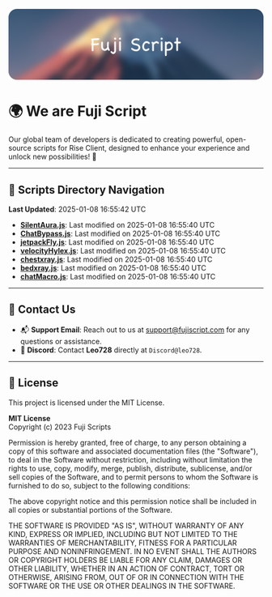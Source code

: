 ![Banner](.github/b.webp)

# 🌍 **We are Fuji Script**

Our global team of developers is dedicated to creating powerful, open-source scripts for Rise Client, designed to enhance your experience and unlock new possibilities! 🌟

---
<!-- SCRIPTS_NAVIGATION_START -->
## 📂 **Scripts Directory Navigation**

**Last Updated**: 2025-01-08 16:55:42 UTC

- **[SilentAura.js](scripts/SilentAura.js)**: Last modified on 2025-01-08 16:55:40 UTC
- **[ChatBypass.js](scripts/ChatBypass.js)**: Last modified on 2025-01-08 16:55:40 UTC
- **[jetpackFly.js](scripts/jetpackFly.js)**: Last modified on 2025-01-08 16:55:40 UTC
- **[velocityHylex.js](scripts/velocityHylex.js)**: Last modified on 2025-01-08 16:55:40 UTC
- **[chestxray.js](scripts/chestxray.js)**: Last modified on 2025-01-08 16:55:40 UTC
- **[bedxray.js](scripts/bedxray.js)**: Last modified on 2025-01-08 16:55:40 UTC
- **[chatMacro.js](scripts/chatMacro.js)**: Last modified on 2025-01-08 16:55:40 UTC

<!-- SCRIPTS_NAVIGATION_END -->

---

## 💬 **Contact Us**  
- 📬 **Support Email**: Reach out to us at [support@fujiscript.com](mailto:support@fujiscript.com) for any questions or assistance.  
- 💬 **Discord**: Contact **Leo728** directly at `Discord@leo728`.

---

## 📜 **License**

This project is licensed under the MIT License.  

**MIT License**  
Copyright (c) 2023 Fuji Scripts  

Permission is hereby granted, free of charge, to any person obtaining a copy of this software and associated documentation files (the "Software"), to deal in the Software without restriction, including without limitation the rights to use, copy, modify, merge, publish, distribute, sublicense, and/or sell copies of the Software, and to permit persons to whom the Software is furnished to do so, subject to the following conditions:  

The above copyright notice and this permission notice shall be included in all copies or substantial portions of the Software.  

THE SOFTWARE IS PROVIDED "AS IS", WITHOUT WARRANTY OF ANY KIND, EXPRESS OR IMPLIED, INCLUDING BUT NOT LIMITED TO THE WARRANTIES OF MERCHANTABILITY, FITNESS FOR A PARTICULAR PURPOSE AND NONINFRINGEMENT. IN NO EVENT SHALL THE AUTHORS OR COPYRIGHT HOLDERS BE LIABLE FOR ANY CLAIM, DAMAGES OR OTHER LIABILITY, WHETHER IN AN ACTION OF CONTRACT, TORT OR OTHERWISE, ARISING FROM, OUT OF OR IN CONNECTION WITH THE SOFTWARE OR THE USE OR OTHER DEALINGS IN THE SOFTWARE.  
